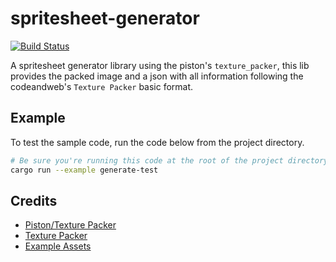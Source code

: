 # spritesheet-generator
[![Build Status](https://travis-ci.org/rafaeldelboni/spritesheet-generator.svg?branch=master)](https://travis-ci.org/rafaeldelboni/spritesheet-generator)

A spritesheet generator library using the piston's `texture_packer`,
this lib provides the packed image and a json with all information following
the codeandweb's `Texture Packer` basic format.

## Example
To test the sample code, run the code below from the project directory.
```bash
# Be sure you're running this code at the root of the project directory!
cargo run --example generate-test
```

## Credits
- [Piston/Texture Packer](https://github.com/PistonDevelopers/texture_packer)
- [Texture Packer](https://www.codeandweb.com/texturepacker)
- [Example Assets](https://opengameart.org/content/5-more-rpgfantasy-weapons)
